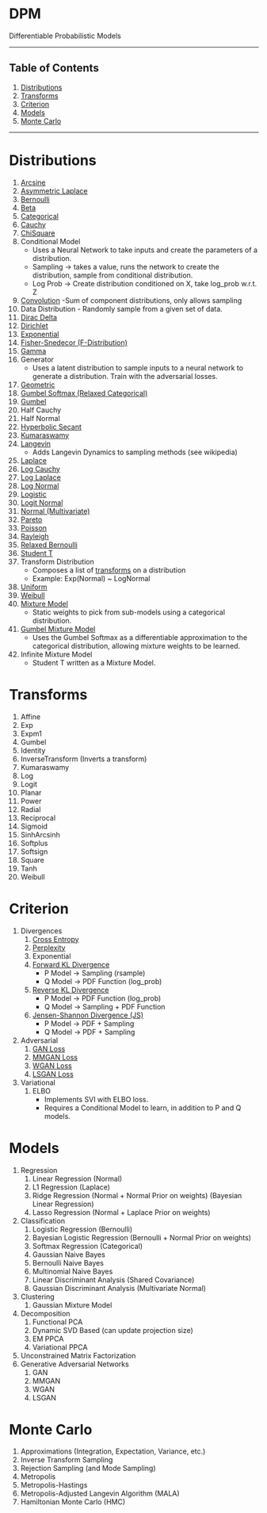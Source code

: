 # DPM
Differentiable Probabilistic Models

---

## Table of Contents
1. [Distributions](#distributions)
1. [Transforms](#transforms)
1. [Criterion](#criterion)
1. [Models](#models)
1. [Monte Carlo](#monte_carlo)

---

# Distributions <a name="distributions"></a>
  1. [Arcsine](https://en.wikipedia.org/wiki/Arcsine_distribution)
  1. [Asymmetric Laplace](https://en.wikipedia.org/wiki/Asymmetric_Laplace_distribution)
  1. [Bernoulli](https://en.wikipedia.org/wiki/Bernoulli_distribution)
  1. [Beta](https://en.wikipedia.org/wiki/Beta_distribution)
  1. [Categorical](https://en.wikipedia.org/wiki/Categorical_distribution)
  1. [Cauchy](https://en.wikipedia.org/wiki/Cauchy_distribution)
  1. [ChiSquare](https://en.wikipedia.org/wiki/Chi-squared_distribution)
  1. Conditional Model
      * Uses a Neural Network to take inputs and create the parameters of a distribution.
      * Sampling -> takes a value, runs the network to create the distribution,
        sample from conditional distribution.
      * Log Prob -> Create distribution conditioned on X, take log_prob w.r.t. Z
  1. [Convolution](https://en.wikipedia.org/wiki/List_of_convolutions_of_probability_distributions) -Sum of component distributions, only allows sampling
  1. Data Distribution - Randomly sample from a given set of data.
  1. [Dirac Delta](https://en.wikipedia.org/wiki/Dirac_delta_function)
  1. [Dirichlet](https://en.wikipedia.org/wiki/Dirichlet_distribution)
  1. [Exponential](https://en.wikipedia.org/wiki/Exponential_distribution)
  1. [Fisher-Snedecor (F-Distribution)](https://en.wikipedia.org/wiki/F-distribution)
  1. [Gamma](https://en.wikipedia.org/wiki/Gamma_distribution)
  1. Generator
      * Uses a latent distribution to sample inputs to a neural network to
      generate a distribution. Train with the adversarial losses.
  1. [Geometric](https://en.wikipedia.org/wiki/Geometric_distribution)
  1. [Gumbel Softmax (Relaxed Categorical)](https://arxiv.org/abs/1611.01144)
  1. [Gumbel](https://en.wikipedia.org/wiki/Gumbel_distribution)
  1. Half Cauchy
  1. Half Normal
  1. [Hyperbolic Secant](https://en.wikipedia.org/wiki/Hyperbolic_secant_distribution)
  1. [Kumaraswamy](https://en.wikipedia.org/wiki/Kumaraswamy_distribution)
  1. [Langevin](https://en.wikipedia.org/wiki/Metropolis-adjusted_Langevin_algorithm)
      * Adds Langevin Dynamics to sampling methods (see wikipedia)
  1. [Laplace](https://en.wikipedia.org/wiki/Laplace_distribution)
  1. [Log Cauchy](https://en.wikipedia.org/wiki/Log-Cauchy_distribution)
  1. [Log Laplace](https://en.wikipedia.org/wiki/Log-Laplace_distribution)
  1. [Log Normal](https://en.wikipedia.org/wiki/Log-normal_distribution)  
  1. [Logistic](https://en.wikipedia.org/wiki/Logistic_distribution)
  1. [Logit Normal](https://en.wikipedia.org/wiki/Logit-normal_distribution)
  1. [Normal (Multivariate)](https://en.wikipedia.org/wiki/Multivariate_normal_distribution)
  1. [Pareto](https://en.wikipedia.org/wiki/Pareto_distribution)
  1. [Poisson](https://en.wikipedia.org/wiki/Poisson_distribution)
  1. [Rayleigh](https://en.wikipedia.org/wiki/Rayleigh_distribution)
  1. [Relaxed Bernoulli](https://arxiv.org/abs/1611.00712)
  1. [Student T](https://en.wikipedia.org/wiki/Student%27s_t-distribution)
  1. Transform Distribution
      * Composes a list of [transforms](#transforms) on a distribution
      * Example: Exp(Normal) ~ LogNormal
  1. [Uniform](https://en.wikipedia.org/wiki/Uniform_distribution_(continuous))
  1. [Weibull](https://en.wikipedia.org/wiki/Weibull_distribution)
  1. [Mixture Model](https://en.wikipedia.org/wiki/Mixture_model)
      * Static weights to pick from sub-models using a categorical distribution.
  1. [Gumbel Mixture Model](https://arxiv.org/abs/1611.01144)
      * Uses the Gumbel Softmax as a differentiable approximation to the
      categorical distribution, allowing mixture weights to be learned.
  1. Infinite Mixture Model
      * Student T written as a Mixture Model.

# Transforms <a name="transforms"></a>
  1. Affine
  1. Exp
  1. Expm1
  1. Gumbel
  1. Identity
  1. InverseTransform (Inverts a transform)
  1. Kumaraswamy
  1. Log
  1. Logit
  1. Planar
  1. Power
  1. Radial
  1. Reciprocal
  1. Sigmoid
  1. SinhArcsinh
  1. Softplus
  1. Softsign
  1. Square
  1. Tanh
  1. Weibull

# Criterion <a name="criterion"></a>
  1. Divergences
      1. [Cross Entropy](https://en.wikipedia.org/wiki/Cross_entropy)
      1. [Perplexity](https://en.wikipedia.org/wiki/Perplexity)
      1. Exponential
      1. [Forward KL Divergence](https://en.wikipedia.org/wiki/Kullback–Leibler_divergence)
          * P Model -> Sampling (rsample)
          * Q Model -> PDF Function (log_prob)
      1. [Reverse KL Divergence](https://en.wikipedia.org/wiki/Kullback–Leibler_divergence)
          * P Model -> PDF Function (log_prob)
          * Q Model -> Sampling + PDF Function
      1. [Jensen-Shannon Divergence (JS)](https://en.wikipedia.org/wiki/Jensen–Shannon_divergence)
          * P Model -> PDF + Sampling
          * Q Model -> PDF + Sampling
  1. Adversarial
      1. [GAN Loss](https://papers.nips.cc/paper/5423-generative-adversarial-nets.pdf)
      1. [MMGAN Loss](https://papers.nips.cc/paper/5423-generative-adversarial-nets.pdf)
      1. [WGAN Loss](https://arxiv.org/pdf/1701.07875.pdf)
      1. [LSGAN Loss](https://arxiv.org/pdf/1611.04076.pdf)
  1. Variational
      1. ELBO
          * Implements SVI with ELBO loss.
          * Requires a Conditional Model to learn, in addition to P and Q models.

# Models <a name="models"></a>
  1. Regression
      1. Linear Regression (Normal)
      1. L1 Regression (Laplace)
      1. Ridge Regression (Normal + Normal Prior on weights) (Bayesian Linear Regression)
      1. Lasso Regression (Normal + Laplace Prior on weights)
  1. Classification
      1. Logistic Regression (Bernoulli)
      1. Bayesian Logistic Regression (Bernoulli + Normal Prior on weights)
      1. Softmax Regression (Categorical)
      1. Gaussian Naive Bayes
      1. Bernoulli Naive Bayes
      1. Multinomial Naive Bayes
      1. Linear Discriminant Analysis (Shared Covariance)
      1. Gaussian Discriminant Analysis (Multivariate Normal)
  1. Clustering
      1. Gaussian Mixture Model
  1. Decomposition
      1. Functional PCA
      1. Dynamic SVD Based (can update projection size)
      1. EM PPCA
      1. Variational PPCA
  1. Unconstrained Matrix Factorization
  1. Generative Adversarial Networks
      1. GAN
      1. MMGAN
      1. WGAN
      1. LSGAN

# Monte Carlo <a name="monte_carlo"></a>
  1. Approximations (Integration, Expectation, Variance, etc.)
  1. Inverse Transform Sampling
  1. Rejection Sampling (and Mode Sampling)
  1. Metropolis
  1. Metropolis-Hastings
  1. Metropolis-Adjusted Langevin Algorithm (MALA)
  1. Hamiltonian Monte Carlo (HMC)
